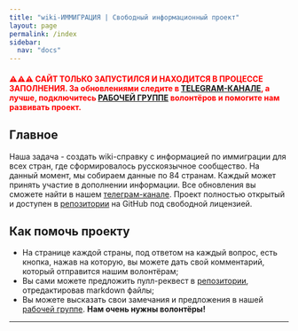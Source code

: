 ```yaml
---
title: "wiki-ИММИГРАЦИЯ | Свободный информационный проект"
layout: page
permalink: /index
sidebar:
  nav: "docs"
---
```


<h4 style="color: red;">⚠️⚠️⚠️ САЙТ ТОЛЬКО ЗАПУСТИЛСЯ И НАХОДИТСЯ В ПРОЦЕССЕ ЗАПОЛНЕНИЯ. За обновлениями следите в <a href="https://t.me/imwiki">TELEGRAM-КАНАЛЕ</a>, а лучше, подключитесь <a href="https://t.me/+FHi3FnJaoWJkMDAx">РАБОЧЕЙ ГРУППЕ</a> волонтёров и помогите нам развивать проект.</h4>

## Главное

Наша задача - создать wiki-справку с информацией по иммиграции для всех стран, где сформировалось русскоязычное сообщество. На данный момент, мы собираем данные по 84 странам. Каждый может принять участие в дополнении информации. Все обновления вы сможете найти в нашем [телеграм-канале](https://t.me/imwiki). Проект полностью открытый и доступен в [репозитории](https://github.com/im-wiki/im-wiki.github.io) на GitHub под свободной лицензией.

## Как помочь проекту

- На странице каждой страны, под ответом на каждый вопрос, есть кнопка, нажав на которую, вы можете дать свой комментарий, который отправится нашим волонтёрам;
- Вы сами можете предложить пулл-реквест в [репозитории](https://github.com/im-wiki/im-wiki.github.io), отредактировав markdown файлы;
- Вы можете высказать свои замечания и предложения в нашей [рабочей группе](https://t.me/+FHi3FnJaoWJkMDAx). **Нам очень нужны волонтёры!**

---
